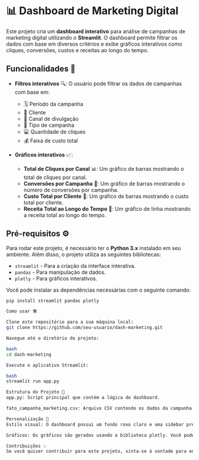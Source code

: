 # 📊 Dashboard de Marketing Digital

Este projeto cria um **dashboard interativo** para análise de campanhas de marketing digital utilizando o **Streamlit**. O dashboard permite filtrar os dados com base em diversos critérios e exibe gráficos interativos como cliques, conversões, custos e receitas ao longo do tempo.

## Funcionalidades 🚀

- **Filtros interativos** 🔍: O usuário pode filtrar os dados de campanhas com base em:
  - 🗓️ Período da campanha
  - 👥 Cliente
  - 📢 Canal de divulgação
  - 🎯 Tipo de campanha
  - 💻 Quantidade de cliques
  - 💰 Faixa de custo total
  
- **Gráficos interativos** 📈:
  - **Total de Cliques por Canal** 📊: Um gráfico de barras mostrando o total de cliques por canal.
  - **Conversões por Campanha** 🎯: Um gráfico de barras mostrando o número de conversões por campanha.
  - **Custo Total por Cliente** 💸: Um gráfico de barras mostrando o custo total por cliente.
  - **Receita Total ao Longo do Tempo** 📅: Um gráfico de linha mostrando a receita total ao longo do tempo.

## Pré-requisitos ⚙️

Para rodar este projeto, é necessário ter o **Python 3.x** instalado em seu ambiente. Além disso, o projeto utiliza as seguintes bibliotecas:

- `streamlit` - Para a criação da interface interativa.
- `pandas` - Para manipulação de dados.
- `plotly` - Para gráficos interativos.

Você pode instalar as dependências necessárias com o seguinte comando:

```bash
pip install streamlit pandas plotly

Como usar 🛠️

Clone este repositório para a sua máquina local:
git clone https://github.com/seu-usuario/dash-marketing.git

Navegue até o diretório do projeto:

bash
cd dash-marketing

Execute o aplicativo Streamlit:

bash
streamlit run app.py

Estrutura do Projeto 📁
app.py: Script principal que contém a lógica do dashboard.

fato_campanha_marketing.csv: Arquivo CSV contendo os dados da campanha de marketing.

Personalização 🎨
Estilo visual: O dashboard possui um fundo roxo claro e uma sidebar preta. Você pode personalizar as cores diretamente no código, modificando os valores no bloco de estilos CSS.

Gráficos: Os gráficos são gerados usando a biblioteca plotly. Você pode personalizar os tipos de gráficos, cores e interatividade.

Contribuições 💡
Se você quiser contribuir para este projeto, sinta-se à vontade para enviar um pull request ou abrir uma issue no GitHub.
